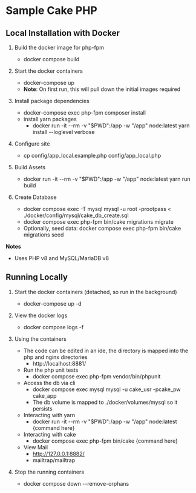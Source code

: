 # Sample Cake PHP 

## Local Installation with Docker ##

1. Build the docker image for php-fpm
   * docker compose build

2. Start the docker containers
   * docker-compose up
   * **Note**: On first run, this will pull down the initial images required   

3. Install package dependencies
   * docker-compose exec php-fpm composer install
   * install yarn packages
      * docker run -it --rm -v "$PWD":/app -w "/app" node:latest yarn install --loglevel verbose

4. Configure site 
   * cp config/app_local.example.php config/app_local.php

5. Build Assets
   * docker run -it --rm -v "$PWD":/app -w "/app" node:latest yarn run build

6. Create Database
   * docker compose exec -T mysql mysql -u root -prootpass < ./docker/config/mysql/cake_db_create.sql
   * docker compose exec php-fpm  bin/cake migrations migrate 
   * Optionally, seed data: docker compose exec php-fpm bin/cake migrations seed

**Notes**
 - Uses PHP v8 and MySQL/MariaDB v8

## Running Locally ##

1. Start the docker containers (detached, so run in the background)
   * docker-compose up -d 

2. View the docker logs 
   * docker compose logs -f

3. Using the containers
   * The code can be edited in an ide, the directory is mapped into the php and nginx directories
     * http://localhost:8881/
   * Run the php unit tests
      * docker compose exec php-fpm vendor/bin/phpunit
   * Access the db via cli
      * docker compose exec mysql mysql -u cake_usr -pcake_pw cake_app
      * The db volume is mapped to ./docker/volumes/mysql so it persists
   * Interacting with yarn
      * docker run -it --rm -v "$PWD":/app -w "/app" node:latest {command here}
   * Interacting with cake
     * docker compose exec php-fpm bin/cake {command here}
   * View Mail 
     * http://127.0.0.1:8882/
     * mailtrap/mailtrap 

4. Stop the running containers
   * docker compose down --remove-orphans
    

